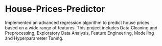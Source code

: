 # House-Prices-Predictor
Implemented an advanced regression algorithm to predict house prices based on a wide range of features. This project includes Data Cleaning and Preprocessing, Exploratory Data Analysis, Feature Engineering, Modelling and Hyperparameter Tuning.
